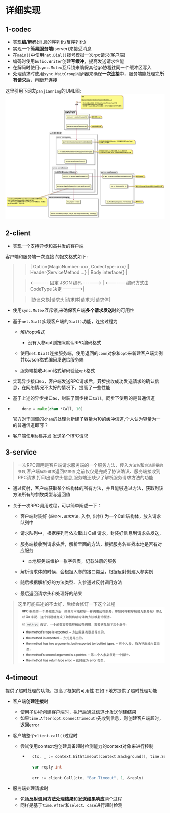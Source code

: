 # 详细实现

## 1-codec

- 实现**编/解码**(消息的序列化/反序列化)
- 实现一个**简易服务端**(server)来接受消息
- 在`main()`中使用`net.Dial()`拨号模拟一次rpc请求(客户端)
- 编码时使用`bufio.Writer`创建**写缓冲**，提高发送请求性能
- 在解码时使用`sync.Mutex`互斥锁来确保其他go协程往同一个缓冲区写入
- 处理请求时使用`sync.WaitGroup`同步器来确保**一次连接**中，服务端能处理完**所有请求**后，再断开连接

这里引用下网友`panjianning`的UML图:
![](img/codec_1.png)

## 2-client

- 实现一个支持异步和高并发的客户端

客户端和服务端一次连接 的报文格式如下:

>>| Option{MagicNumber: xxx, CodecType: xxx} | Header{ServiceMethod ...} | Body interface{} |
>
>> <------      固定 JSON 编码      ------>  | <-------   编码方式由 CodeType 决定   ------->|
>
>>|协议交换|请求头|请求体|请求头|请求体|
- 使用`sync.Mutex`互斥锁,来确保客户端**多个请求发送**时的可用性
- 基于`net.Dia()`实现客户端的`Dial()`功能，连接过程为

    - 解析opt格式
  
        - 没有入参opt则按照默认RPC编码格式
    - 使用`net.Dia()`连接服务端，使用返回的`conn`对象和`opt`来新建客户端实例并以Json格式编码发送给服务端
    - 服务端接收Json格式解码验证`opt`格式
- 实现异步接口`Go`，客户端发送RPC请求后，**异步**接收成功发送请求的确认信息，在网络情况不太好的情况下，提高了一些性能
- 基于上述的异步接口`Go`，封装了同步接口`Call`，同步下使用的是普通信道
- 
    ```go
        done = make(chan *Call, 10)
    ```
    官方对于回调的`chan`的处理为新建了容量为10的缓冲信道,个人认为容量为一的普通信道即可？

- 客户端使用`协程`并发 发送多个RPC请求

## 3-service
> 一次RPC调用是客户端请求服务端的一个服务方法，传入`方法名`和`方法需要的参数`,客户端`解析请求`返回`结果值`
> 之前仅仅是完成了协议确认、服务端接收到RPC请求,打印出请求头信息,服务端还缺少了解析服务请求方法的功能

- 通过反射，客户端获取某个结构体的所有方法，并且能够通过方法，获取到该方法所有的参数类型与返回值

- 关于一次RPC调用过程，可以简单阐述一下：

  - 客户端封装好 {`服务名.请求方法`, 入参, 出参} 为一个Call结构体，放入请求队列中
  - 请求队列中，根据序列号依次取出 Call 请求，封装好信息到请求头发送，
  - 服务端接收到请求头后，解析里面的方法，根据服务名查找本地是否有对应服务
  
    - 本地服务端维护一张字典表，记载注册的服务
  - 解析请求体的时候，会根据入参的接口类型，根据反射创建入参实例
  - 随后根据解析好的方法类型、入参通过反射调用方法
  - 最后返回请求头和处理好的结果

>这里可能描述的不太好，后续会修订一下这个过程
![](img/service_1.png)


## 4-timeout
提供了超时处理的功能，提高了框架的可用性
在如下地方提供了超时处理功能

- 客户端**创建连接**时

  - 使用子协程创建客户端时，执行后通过信道ch发送创建结果
  - 如果`time.After(opt.ConnectTimeout)`先收到信息，则创建客户端超时，返回error


- 客户端整个`client.call()`过程时

  - 尝试使用context包创建具备超时检测能力的context对象来进行控制
    
    - ```go
        ctx, _ := context.WithTimeout(context.Background(), time.Second)
      
        var reply int
      
        err := client.Call(ctx, "Bar.Timeout", 1, &reply)
      ```

- 服务端处理请求时

  - 包括**反射调用方法处理结果**和**发送结果响应**两个过程
  - 同样是基于`time.After`和`select、case`进行超时检测

